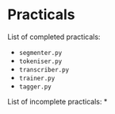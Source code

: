 # Practicals

List of completed practicals:
* `segmenter.py`
* `tokeniser.py`
* `transcriber.py`
* `trainer.py`
* `tagger.py`
  
List of incomplete practicals:
* 
